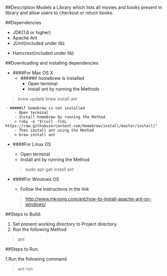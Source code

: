 
##Description
Models a Library which lists all movies and books present in library and allow users to checkout or return books. 

##Dependencies
* JDK(1.6 or higher)
* Apache Ant
* JUnit(included under lib)
- Hamcrest(included under lib)

##Downloading and installing dependencies
- ####For Mac OS X
    - #####if homebrew is installed
        - Open terminal
        - Install ant by running the Methods
> brew update
> brew install ant

    - #####if homebrew is not installed
        - Open terminal
        - Install homebrew by running the Method
        > ruby -e "$(curl -fsSL https://raw.githubusercontent.com/Homebrew/install/master/install)"
        - Then install ant using the Method
        > brew install ant

- ####For Linux OS
    - Open terminal
    - Install ant by running the Method
    > sudo apt-get install ant

- ####For Windows OS
    - Follow the instructions in the link
    > http://www.mkyong.com/ant/how-to-install-apache-ant-on-windows/

##Steps to Build:

1. Set present working directory to Project directory.
2. Run the following Method
> ant

##Steps to Run:

1.Run the following command
> ant run
